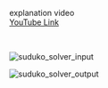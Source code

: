 explanation video
 <br />
[YouTube Link](https://www.youtube.com/watch?v=uCqr0zLPwpo&t=4s)

 <br />
 
![suduko_solver_input](https://github.com/sakthiaj29/l3/assets/159148814/f7ea08f7-9b77-4410-bc08-4b7b8f5fc5ab)

![suduko_solver_output](https://github.com/sakthiaj29/l3/assets/159148814/23dfff45-d910-4918-8f00-a5f0725dfe1f)




